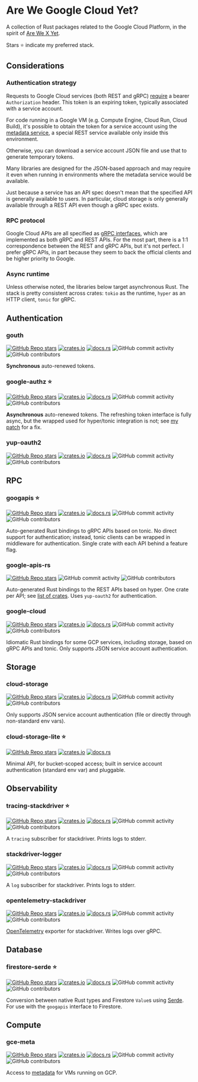 # Are We Google Cloud Yet?

A collection of Rust packages related to the Google Cloud Platform, in the spirit of [Are We X Yet](https://wiki.mozilla.org/Areweyet).

Stars ⭐ indicate my preferred stack.

## Considerations

### Authentication strategy

Requests to Google Cloud services (both REST and gRPC) [require](https://cloud.google.com/storage/docs/authentication) a bearer `Authorization` header. This token is an expiring token, typically associated with a service account.

For code running in a Google VM (e.g. Compute Engine, Cloud Run, Cloud Build), it's possible to obtain the token for a service account using the [metadata service](https://cloud.google.com/compute/docs/metadata/default-metadata-values), a special REST service available only inside this environment.

Otherwise, you can download a service account JSON file and use that to generate temporary tokens.

Many libraries are designed for the JSON-based approach and may require it even when running in environments where the metadata service would be available.

Just because a service has an API spec doesn't mean that the specified API is generally available to users. In particular, cloud storage is only generally available through a REST API even though a gRPC spec exists.

### RPC protocol

Google Cloud APIs are all specified as [gRPC interfaces](https://github.com/googleapis/googleapis), which are implemented as both gRPC and REST APIs. For the most part, there is a 1:1 correspondence between the REST and gRPC APIs, but it's not perfect. I prefer gRPC APIs, in part because they seem to back the official clients and be higher priority to Google.

### Async runtime

Unless otherwise noted, the libraries below target asynchronous Rust. The stack is pretty consistent across crates: `tokio` as the runtime, `hyper` as an HTTP client, `tonic` for gRPC.

## Authentication

### gouth

[![GitHub Repo stars](https://img.shields.io/github/stars/mechiru/gouth?style=social)](https://github.com/mechiru/gouth) [![crates.io](https://img.shields.io/crates/v/gouth.svg)](https://crates.io/crates/gouth)
[![docs.rs](https://img.shields.io/badge/docs-release-brightgreen)](https://docs.rs/gouth/) ![GitHub commit activity](https://img.shields.io/github/commit-activity/y/mechiru/gouth) ![GitHub contributors](https://img.shields.io/github/contributors/mechiru/gouth)

**Synchronous** auto-renewed tokens.

### google-authz ⭐

[![GitHub Repo stars](https://img.shields.io/github/stars/mechiru/google-authz?style=social)](https://github.com/mechiru/google-authz) [![crates.io](https://img.shields.io/crates/v/google-authz.svg)](https://crates.io/crates/google-authz)
[![docs.rs](https://img.shields.io/badge/docs-release-brightgreen)](https://docs.rs/google-authz/) ![GitHub commit activity](https://img.shields.io/github/commit-activity/y/mechiru/google-authz) ![GitHub contributors](https://img.shields.io/github/contributors/mechiru/google-authz)

**Asynchronous** auto-renewed tokens. The refreshing token interface is fully async, but the wrapped used for hyper/tonic integration is not; see [my patch](https://github.com/mechiru/google-authz/pull/1) for a fix.

### yup-oauth2

[![GitHub Repo stars](https://img.shields.io/github/stars/dermesser/yup-oauth2?style=social)](https://github.com/dermesser/yup-oauth2) [![crates.io](https://img.shields.io/crates/v/yup-oauth2.svg)](https://crates.io/crates/yup-oauth2)
[![docs.rs](https://img.shields.io/badge/docs-release-brightgreen)](https://docs.rs/yup-oauth2/) ![GitHub commit activity](https://img.shields.io/github/commit-activity/y/dermesser/yup-oauth2) ![GitHub contributors](https://img.shields.io/github/contributors/dermesser/yup-oauth2)

## RPC

### googapis ⭐

[![GitHub Repo stars](https://img.shields.io/github/stars/mechiru/googapis?style=social)](https://github.com/mechiru/googapis) [![crates.io](https://img.shields.io/crates/v/googapis.svg)](https://crates.io/crates/googapis)
[![docs.rs](https://img.shields.io/badge/docs-release-brightgreen)](https://docs.rs/googapis/) ![GitHub commit activity](https://img.shields.io/github/commit-activity/y/mechiru/googapis) ![GitHub contributors](https://img.shields.io/github/contributors/mechiru/googapis)

Auto-generated Rust bindings to gRPC APIs based on tonic. No direct support for authentication; instead, tonic clients can be wrapped in middleware for authentication. Single crate with each API behind a feature flag.

### google-apis-rs

[![GitHub Repo stars](https://img.shields.io/github/stars/Byron/google-apis-rs?style=social)](https://github.com/Byron/google-apis-rs) ![GitHub commit activity](https://img.shields.io/github/commit-activity/y/Byron/google-apis-rs) ![GitHub contributors](https://img.shields.io/github/contributors/Byron/google-apis-rs)

Auto-generated Rust bindings to the REST APIs based on hyper. One crate per API; see [list of crates](http://byron.github.io/google-apis-rs/). Uses `yup-oauth2` for authentication.

### google-cloud

[![GitHub Repo stars](https://img.shields.io/github/stars/google-apis-rs/google-cloud-rs?style=social)](https://github.com/google-apis-rs/google-cloud-rs) [![crates.io](https://img.shields.io/crates/v/google-cloud.svg)](https://crates.io/crates/google-cloud)
[![docs.rs](https://img.shields.io/badge/docs-release-brightgreen)](https://docs.rs/google-cloud/) ![GitHub commit activity](https://img.shields.io/github/commit-activity/y/google-apis-rs/google-cloud-rs) ![GitHub contributors](https://img.shields.io/github/contributors/google-apis-rs/google-cloud-rs)

Idiomatic Rust bindings for some GCP services, including storage, based on gRPC APIs and tonic. Only supports JSON service account authentication.

## Storage

### cloud-storage

[![GitHub Repo stars](https://img.shields.io/github/stars/ThouCheese/cloud-storage-rs?style=social)](https://github.com/ThouCheese/cloud-storage-rs) [![crates.io](https://img.shields.io/crates/v/cloud-storage.svg)](https://crates.io/crates/cloud-storage)
[![docs.rs](https://img.shields.io/badge/docs-release-brightgreen)](https://docs.rs/cloud-storage/) ![GitHub commit activity](https://img.shields.io/github/commit-activity/y/ThouCheese/cloud-storage-rs) ![GitHub contributors](https://img.shields.io/github/contributors/ThouCheese/cloud-storage-rs)

Only supports JSON service account authentication (file or directly through non-standard env vars).

### cloud-storage-lite ⭐

[![GitHub Repo stars](https://shields.io/badge/-gitlab-orange)](https://gitlab.com/oasislabs/cloud-storage-lite) [![crates.io](https://img.shields.io/crates/v/cloud-storage-lite.svg)](https://crates.io/crates/cloud-storage-lite)
[![docs.rs](https://img.shields.io/badge/docs-release-brightgreen)](https://docs.rs/cloud-storage-lite/)

Minimal API, for bucket-scoped access; built in service account authentication (standard env var) and pluggable.

## Observability

### tracing-stackdriver ⭐

[![GitHub Repo stars](https://img.shields.io/github/stars/NAlexPear/tracing-stackdriver?style=social)](https://github.com/NAlexPear/tracing-stackdriver) [![crates.io](https://img.shields.io/crates/v/tracing-stackdriver.svg)](https://crates.io/crates/tracing-stackdriver)
[![docs.rs](https://img.shields.io/badge/docs-release-brightgreen)](https://docs.rs/tracing-stackdriver/) ![GitHub commit activity](https://img.shields.io/github/commit-activity/y/NAlexPear/tracing-stackdriver) ![GitHub contributors](https://img.shields.io/github/contributors/NAlexPear/tracing-stackdriver)

A `tracing` subscriber for stackdriver. Prints logs to stderr.

### stackdriver-logger

[![GitHub Repo stars](https://img.shields.io/github/stars/kamek-pf/stackdriver-logger?style=social)](https://github.com/kamek-pf/stackdriver-logger) [![crates.io](https://img.shields.io/crates/v/stackdriver_logger.svg)](https://crates.io/crates/stackdriver_logger)
[![docs.rs](https://img.shields.io/badge/docs-release-brightgreen)](https://docs.rs/stackdriver_logger/) ![GitHub commit activity](https://img.shields.io/github/commit-activity/y/kamek-pf/stackdriver-logger) ![GitHub contributors](https://img.shields.io/github/contributors/kamek-pf/stackdriver-logger)

A `log` subscriber for stackdriver. Prints logs to stderr.

### opentelemetry-stackdriver

[![GitHub Repo stars](https://img.shields.io/github/stars/open-telemetry/opentelemetry-rust?style=social)](https://github.com/open-telemetry/opentelemetry-rust) [![crates.io](https://img.shields.io/crates/v/opentelemetry-stackdriver.svg)](https://crates.io/crates/opentelemetry-stackdriver)
[![docs.rs](https://img.shields.io/badge/docs-release-brightgreen)](https://docs.rs/opentelemetry-stackdriver/) ![GitHub commit activity](https://img.shields.io/github/commit-activity/y/open-telemetry/opentelemetry-rust) ![GitHub contributors](https://img.shields.io/github/contributors/open-telemetry/opentelemetry-rust)

[OpenTelemetry](https://opentelemetry.io/) exporter for stackdriver. Writes logs over gRPC.

## Database

### firestore-serde ⭐

[![GitHub Repo stars](https://img.shields.io/github/stars/paulgb/firestore-serde?style=social)](https://github.com/paulgb/firestore-serde) [![crates.io](https://img.shields.io/crates/v/firestore-serde.svg)](https://crates.io/crates/firestore-serde)
[![docs.rs](https://img.shields.io/badge/docs-release-brightgreen)](https://docs.rs/firestore-serde/) ![GitHub commit activity](https://img.shields.io/github/commit-activity/y/paulgb/firestore-serde) ![GitHub contributors](https://img.shields.io/github/contributors/paulgb/firestore-serde)

Conversion between native Rust types and Firestore `Value`s using [Serde](https://serde.rs/). For use with the `googapis` interface to Firestore.

## Compute

### gce-meta

[![GitHub Repo stars](https://img.shields.io/github/stars/mechiru/gcemeta?style=social)](https://github.com/mechiru/gcemeta) [![crates.io](https://img.shields.io/crates/v/gcemeta.svg)](https://crates.io/crates/gcemeta)
[![docs.rs](https://img.shields.io/badge/docs-release-brightgreen)](https://docs.rs/gcemeta/) ![GitHub commit activity](https://img.shields.io/github/commit-activity/y/mechiru/gcemeta) ![GitHub contributors](https://img.shields.io/github/contributors/mechiru/gcemeta)

Access to [metadata](https://cloud.google.com/compute/docs/metadata/overview) for VMs running on GCP.

<!--

Template:

[![GitHub Repo stars](https://img.shields.io/github/stars/{REPO}?style=social)](https://github.com/{REPO}) [![crates.io](https://img.shields.io/crates/v/{CRATE}.svg)](https://crates.io/crates/{CRATE})
[![docs.rs](https://img.shields.io/badge/docs-release-brightgreen)](https://docs.rs/{CRATE}/) ![GitHub commit activity](https://img.shields.io/github/commit-activity/y/{REPO}) ![GitHub contributors](https://img.shields.io/github/contributors/{REPO})

-->
